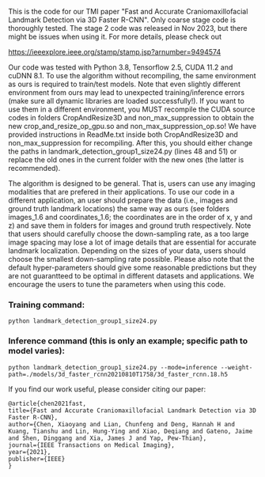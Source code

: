 This is the code for our TMI paper "Fast and Accurate Craniomaxillofacial Landmark Detection via 3D Faster R-CNN". Only coarse stage code is thoroughly tested. The stage 2 code was released in Nov 2023, but there might be issues when using it. For more details, please check out

https://ieeexplore.ieee.org/stamp/stamp.jsp?arnumber=9494574

Our code was tested with Python 3.8, Tensorflow 2.5, CUDA 11.2 and cuDNN 8.1. To use the algorithm without recompiling, the same environment as ours is required to train/test models. Note that even slightly different environment from ours may lead to unexpected training/inference errors (make sure all dynamic libraries are loaded successfully!). If you want to use them in a different environment, you MUST recompile the CUDA source codes in folders CropAndResize3D and non_max_suppression to obtain the new crop_and_resize_op_gpu.so and non_max_suppression_op.so! We have provided instructions in ReadMe.txt inside both CropAndResize3D and non_max_suppression for recompiling. After this, you should either change the paths in landmark_detection_group1_size24.py (lines 48 and 51) or replace the old ones in the current folder with the new ones (the latter is recommended).

The algorithm is designed to be general. That is, users can use any imaging modalities that are prefered in their applications. To use our code in a different application, an user should prepare the data (i.e., images and ground truth landmark locations) the same way as ours (see folders images_1.6 and coordinates_1.6; the coordinates are in the order of x, y and z) and save them in folders for images and ground truth respectively. Note that users should carefully choose the down-sampling rate, as a too large image spacing may lose a lot of image details that are essential for accurate landmark localization. Depending on the sizes of your data, users should choose the smallest down-sampling rate possible. Please also note that the default hyper-parameters should give some reasonable predictions but they are not guarantteed to be optimal in different datasets and applications. We encourage the users to tune the parameters when using this code.

### Training command:

```python landmark_detection_group1_size24.py```

### Inference command (this is only an example; specific path to model varies):

```python landmark_detection_group1_size24.py --mode=inference --weight-path=./models/3d_faster_rcnn20210810T1758/3d_faster_rcnn.18.h5```


If you find our work useful, please consider citing our paper:

```
@article{chen2021fast,
title={Fast and Accurate Craniomaxillofacial Landmark Detection via 3D Faster R-CNN},
author={Chen, Xiaoyang and Lian, Chunfeng and Deng, Hannah H and Kuang, Tianshu and Lin, Hung-Ying and Xiao, Deqiang and Gateno, Jaime and Shen, Dinggang and Xia, James J and Yap, Pew-Thian},
journal={IEEE Transactions on Medical Imaging},
year={2021},
publisher={IEEE}
}
```
